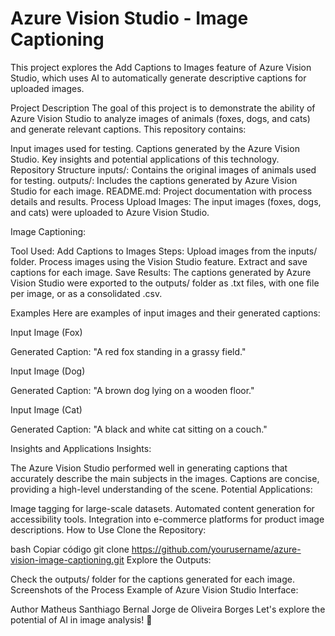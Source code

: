 # Azure Vision Studio - Image Captioning
This project explores the Add Captions to Images feature of Azure Vision Studio, which uses AI to automatically generate descriptive captions for uploaded images.

Project Description
The goal of this project is to demonstrate the ability of Azure Vision Studio to analyze images of animals (foxes, dogs, and cats) and generate relevant captions. This repository contains:

Input images used for testing.
Captions generated by the Azure Vision Studio.
Key insights and potential applications of this technology.
Repository Structure
inputs/: Contains the original images of animals used for testing.
outputs/: Includes the captions generated by Azure Vision Studio for each image.
README.md: Project documentation with process details and results.
Process
Upload Images: The input images (foxes, dogs, and cats) were uploaded to Azure Vision Studio.

Image Captioning:

Tool Used: Add Captions to Images
Steps:
Upload images from the inputs/ folder.
Process images using the Vision Studio feature.
Extract and save captions for each image.
Save Results: The captions generated by Azure Vision Studio were exported to the outputs/ folder as .txt files, with one file per image, or as a consolidated .csv.

Examples
Here are examples of input images and their generated captions:

Input Image (Fox)

Generated Caption: "A red fox standing in a grassy field."

Input Image (Dog)

Generated Caption: "A brown dog lying on a wooden floor."

Input Image (Cat)

Generated Caption: "A black and white cat sitting on a couch."

Insights and Applications
Insights:

The Azure Vision Studio performed well in generating captions that accurately describe the main subjects in the images.
Captions are concise, providing a high-level understanding of the scene.
Potential Applications:

Image tagging for large-scale datasets.
Automated content generation for accessibility tools.
Integration into e-commerce platforms for product image descriptions.
How to Use
Clone the Repository:

bash
Copiar código
git clone https://github.com/yourusername/azure-vision-image-captioning.git
Explore the Outputs:

Check the outputs/ folder for the captions generated for each image.
Screenshots of the Process
Example of Azure Vision Studio Interface:

Author
Matheus Santhiago Bernal Jorge de Oliveira Borges
Let's explore the potential of AI in image analysis! 🚀
